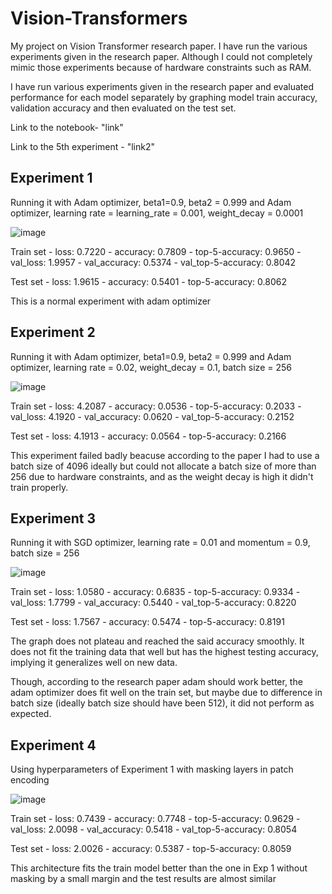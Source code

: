 # Vision-Transformers

My project on Vision Transformer research paper. I have run the various experiments given in the research paper. Although I could not completely mimic those experiments because of hardware constraints such as RAM.

I have run various experiments given in the research paper and evaluated performance for each model separately by graphing model train accuracy, validation accuracy and then evaluated on the test set.

Link to the notebook- "link"

Link to the 5th experiment - "link2"

## Experiment 1

Running it with Adam optimizer, beta1=0.9, beta2 = 0.999 and Adam optimizer, learning rate = learning_rate = 0.001, weight_decay = 0.0001


![image](https://user-images.githubusercontent.com/92864931/217338713-aa27eb5f-bb1e-4757-85d8-b9a37d22b624.png)

Train set - loss: 0.7220 - accuracy: 0.7809 - top-5-accuracy: 0.9650 - val_loss: 1.9957 - val_accuracy: 0.5374 - val_top-5-accuracy: 0.8042

Test set - loss: 1.9615 - accuracy: 0.5401 - top-5-accuracy: 0.8062

This is a normal experiment with adam optimizer 

## Experiment 2

Running it with Adam optimizer, beta1=0.9, beta2 = 0.999 and Adam optimizer, learning rate = 0.02, weight_decay = 0.1, batch size = 256

![image](https://user-images.githubusercontent.com/92864931/217511736-74f01e67-15c5-4b47-aad1-d7a4c0a08828.png)


Train set - loss: 4.2087 - accuracy: 0.0536 - top-5-accuracy: 0.2033 - val_loss: 4.1920 - val_accuracy: 0.0620 - val_top-5-accuracy: 0.2152

Test set - loss: 4.1913 - accuracy: 0.0564 - top-5-accuracy: 0.2166

This experiment failed badly beacuse according to the paper I had to use a batch size of 4096 ideally but could not allocate a batch size of more than 256 due to hardware  constraints, and as the weight decay is high it didn't train properly.

## Experiment 3

Running it with SGD optimizer, learning rate = 0.01 and momentum = 0.9, batch size = 256

![image](https://user-images.githubusercontent.com/92864931/217513460-37bd67c1-eb0d-4804-b201-36a2f1245019.png)

Train set - loss: 1.0580 - accuracy: 0.6835 - top-5-accuracy: 0.9334 - val_loss: 1.7799 - val_accuracy: 0.5440 - val_top-5-accuracy: 0.8220

Test set - loss: 1.7567 - accuracy: 0.5474 - top-5-accuracy: 0.8191

The graph does not plateau and reached the said accuracy smoothly. It does not fit the training data that well but has the highest testing accuracy, implying it generalizes well on new data.

Though, according to the research paper adam should work better, the adam optimizer does fit well on the train set, but maybe due to difference in batch size (ideally batch size should have been 512), it did not perform as expected. 

## Experiment 4

Using hyperparameters of Experiment 1 with masking layers in patch encoding

![image](https://user-images.githubusercontent.com/92864931/217514008-49582432-1c91-4674-9c82-5753609004a0.png)

Train set - loss: 0.7439 - accuracy: 0.7748 - top-5-accuracy: 0.9629 - val_loss: 2.0098 - val_accuracy: 0.5418 - val_top-5-accuracy: 0.8054

Test set - loss: 2.0026 - accuracy: 0.5387 - top-5-accuracy: 0.8059

This architecture fits the train model better than the one in Exp 1 without masking by a small margin and the test results are almost similar




